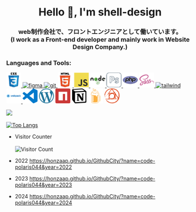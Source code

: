 <h1 align="center">Hello 👋, I'm shell-design</h1>
<h3 align="center">web制作会社で、フロントエンジニアとして働いています。<br>
 (I work as a Front-end developer and mainly work in Website Design Company.)</h3>
 

</p>

<h3 align="left">Languages and Tools:</h3>
<p align="left"> <a href="https://www.w3schools.com/css/" target="_blank" rel="noreferrer"> <img src="https://raw.githubusercontent.com/devicons/devicon/master/icons/css3/css3-original-wordmark.svg" alt="css3" width="40" height="40"/> </a> <a href="https://www.figma.com/" target="_blank" rel="noreferrer"> <img src="https://www.vectorlogo.zone/logos/figma/figma-icon.svg" alt="figma" width="40" height="40"/> </a> <a href="https://git-scm.com/" target="_blank" rel="noreferrer"> <img src="https://www.vectorlogo.zone/logos/git-scm/git-scm-icon.svg" alt="git" width="40" height="40"/> </a> <a href="https://www.w3.org/html/" target="_blank" rel="noreferrer"> <img src="https://raw.githubusercontent.com/devicons/devicon/master/icons/html5/html5-original-wordmark.svg" alt="html5" width="40" height="40"/> </a> <a href="https://developer.mozilla.org/en-US/docs/Web/JavaScript" target="_blank" rel="noreferrer"> <img src="https://raw.githubusercontent.com/devicons/devicon/master/icons/javascript/javascript-original.svg" alt="javascript" width="40" height="40"/> </a> <a href="https://nodejs.org" target="_blank" rel="noreferrer"> <img src="https://raw.githubusercontent.com/devicons/devicon/master/icons/nodejs/nodejs-original-wordmark.svg" alt="nodejs" width="40" height="40"/> </a> <a href="https://www.photoshop.com/en" target="_blank" rel="noreferrer"> <img src="https://raw.githubusercontent.com/devicons/devicon/master/icons/photoshop/photoshop-line.svg" alt="photoshop" width="40" height="40"/> </a> <a href="https://www.php.net" target="_blank" rel="noreferrer"> <img src="https://raw.githubusercontent.com/devicons/devicon/master/icons/php/php-original.svg" alt="php" width="40" height="40"/> </a> <a href="https://sass-lang.com" target="_blank" rel="noreferrer"> <img src="https://raw.githubusercontent.com/devicons/devicon/master/icons/sass/sass-original.svg" alt="sass" width="40" height="40"/> </a> <a href="https://tailwindcss.com/" target="_blank" rel="noreferrer"> <img src="https://www.vectorlogo.zone/logos/tailwindcss/tailwindcss-icon.svg" alt="tailwind" width="40" height="40"/> </a> <a href="https://webpack.js.org" target="_blank" rel="noreferrer"> <img src="https://raw.githubusercontent.com/devicons/devicon/d00d0969292a6569d45b06d3f350f463a0107b0d/icons/webpack/webpack-original-wordmark.svg" alt="webpack" width="40" height="40"/> </a> 
<img src="visualstudiocode-color.svg" alt="vs_code" width="40" height="40"/>
<img src="wordpress-color.svg" alt="word_press" width="40" height="40"/>
<img src="npm-color.svg" alt="npm" width="40" height="40"/>
<img src="notion-color.svg" alt="notion" width="40" height="40"/>
<img src="homebrew-color.svg" alt="homebrew" width="40" height="40"/>
<img src="postcss-color.svg" alt="postcss" width="40" height="40"/>
</p>

![](http://github-profile-summary-cards.vercel.app/api/cards/profile-details?username=code-polaris044&theme=algolia&count_private=true)

[![Top Langs](https://github-readme-stats.vercel.app/api/top-langs/?username=code-polaris044&layout=compact&theme=tokyonight&hide_progress=true&langs_count=40&count_private=true
)](https://github.com/anuraghazra/github-readme-stats)

- Visitor Counter<br><br>
 ![Visitor Count](https://profile-counter.glitch.me/{code-polaris044}/count.svg)

- 2022
https://honzaap.github.io/GithubCity/?name=code-polaris044&year=2022

- 2023
https://honzaap.github.io/GithubCity/?name=code-polaris044&year=2023

- 2024
https://honzaap.github.io/GithubCity/?name=code-polaris044&year=2024
